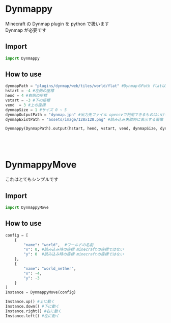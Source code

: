 # Dynmappy

Minecraft の Dynmap plugin を python で扱います<br>
Dynmap が必要です<br>

## Import

```python
import Dynmappy
```

## How to use

```python
dynmapPath = "plugins/dynmap/web/tiles/world/flat" #DynmapのPath flat以外も可
hstart = -4 #左側の座標
hend = 4 #右側の座標
vstart = -3 #下の座標
vend  = 3 #上の座標
dynmapSize = 1 #サイズ 0 ~ 5
dynmapOutputPath = "dynmap.jpn" #出力先ファイル opencvで利用できるものはいける
dynmapExistPath = "assets/image/128x128.png" #読み込み失敗時に表示する画像

Dynmappy(DynmapPath).output(hstart, hend, vstart, vend, dynmapSize, dynmapOutputPath, dynmapExistPath)
```

<br><br>

# DynmappyMove

これはとてもシンプルです<br>

## Import

```python
import DynmappyMove
```

## How to use

```python
config = [
    {
        "name": "world",  #ワールドの名前
        "x": 0, #読み込み時の座標 minecraftの座標ではない
        "y": 0  #読み込み時の座標 minecraftの座標ではない
    },
    {
        "name": "world_nether",
        "x": -4,
        "y": -3
    }
]
Instance = DynmappyMove(config)

Instance.up() #上に動く
Instance.down() #下に動く
Instance.right() #右に動く
Instance.left() #左に動く
```
